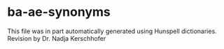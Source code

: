 # ba-ae-synonyms

This file was in part automatically generated using Hunspell dictionaries.
Revision by Dr. Nadja Kerschhofer
